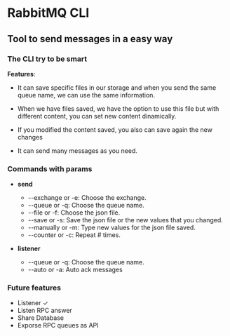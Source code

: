 # RabbitMQ CLI

## Tool to send messages in a easy way

### The CLI try to be smart

**Features**:

- It can save specific files in our storage and when you send the same queue name, we can use the same information.

- When we have files saved, we have the option to use this file but with different content, you can set new content dinamically.

- If you modified the content saved, you also can save again the new changes

- It can send many messages as you need.

### Commands with params

- **send**
  - --exchange or -e: Choose the exchange.
  - --queue or -q: Choose the queue name.
  - --file or -f: Choose the json file.
  - --save or -s: Save the json file or the new values that you changed.
  - --manually or -m: Type new values for the json file saved.
  - --counter or -c: Repeat # times.

- **listener**
  - --queue or -q: Choose the queue name.
  - --auto or -a: Auto ack messages

### Future features

- Listener ✓
- Listen RPC answer
- Share Database
- Exporse RPC queues as API
